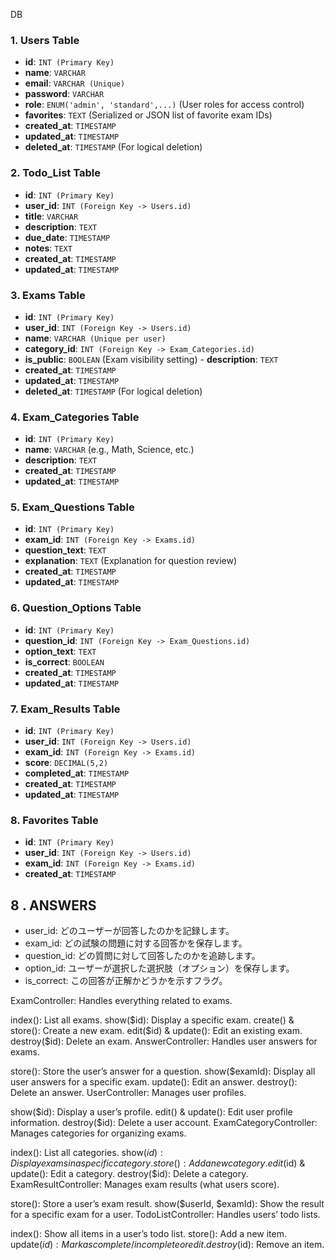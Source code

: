 DB
 ### 1. **Users Table**
   - **id**: `INT (Primary Key)`
   - **name**: `VARCHAR`
   - **email**: `VARCHAR (Unique)`
   - **password**: `VARCHAR`
   - **role**: `ENUM('admin', 'standard',...)` (User roles for access control)
   - **favorites**: `TEXT` (Serialized or JSON list of favorite exam IDs)
   - **created_at**: `TIMESTAMP`
   - **updated_at**: `TIMESTAMP`
   - **deleted_at**: `TIMESTAMP` (For logical deletion)

### 2. **Todo_List Table**
   - **id**: `INT (Primary Key)`
   - **user_id**: `INT (Foreign Key -> Users.id)`
   - **title**: `VARCHAR`
   - **description**: `TEXT`
   - **due_date**: `TIMESTAMP`
   - **notes**: `TEXT`
   - **created_at**: `TIMESTAMP`
   - **updated_at**: `TIMESTAMP`

### 3. **Exams Table**
   - **id**: `INT (Primary Key)`
   - **user_id**: `INT (Foreign Key -> Users.id)`
   - **name**: `VARCHAR (Unique per user)`
   - **category_id**: `INT (Foreign Key -> Exam_Categories.id)`
   - **is_public**: `BOOLEAN` (Exam visibility setting)
    - **description**: `TEXT`
   - **created_at**: `TIMESTAMP`
   - **updated_at**: `TIMESTAMP`
   - **deleted_at**: `TIMESTAMP` (For logical deletion)

### 4. **Exam_Categories Table**
   - **id**: `INT (Primary Key)`
   - **name**: `VARCHAR` (e.g., Math, Science, etc.)
   - **description**: `TEXT`
   - **created_at**: `TIMESTAMP`
   - **updated_at**: `TIMESTAMP`

### 5. **Exam_Questions Table**
   - **id**: `INT (Primary Key)`
   - **exam_id**: `INT (Foreign Key -> Exams.id)`
   - **question_text**: `TEXT`
   - **explanation**: `TEXT` (Explanation for question review)
   - **created_at**: `TIMESTAMP`
   - **updated_at**: `TIMESTAMP`

### 6. **Question_Options Table**
   - **id**: `INT (Primary Key)`
   - **question_id**: `INT (Foreign Key -> Exam_Questions.id)`
   - **option_text**: `TEXT`
   - **is_correct**: `BOOLEAN`
   - **created_at**: `TIMESTAMP`
   - **updated_at**: `TIMESTAMP`

### 7. **Exam_Results Table**
   - **id**: `INT (Primary Key)`
   - **user_id**: `INT (Foreign Key -> Users.id)`
   - **exam_id**: `INT (Foreign Key -> Exams.id)`
   - **score**: `DECIMAL(5,2)`
   - **completed_at**: `TIMESTAMP`
   - **created_at**: `TIMESTAMP`
   - **updated_at**: `TIMESTAMP`

### 8. **Favorites Table**
   - **id**: `INT (Primary Key)`
   - **user_id**: `INT (Foreign Key -> Users.id)`
   - **exam_id**: `INT (Foreign Key -> Exams.id)`
   - **created_at**: `TIMESTAMP`

## 8 . ANSWERS
   - user_id: どのユーザーが回答したのかを記録します。
   - exam_id: どの試験の問題に対する回答かを保存します。
   - question_id: どの質問に対して回答したのかを追跡します。
   - option_id: ユーザーが選択した選択肢（オプション）を保存します。
   - is_correct: この回答が正解かどうかを示すフラグ。



ExamController: Handles everything related to exams.

index(): List all exams.
show($id): Display a specific exam.
create() & store(): Create a new exam.
edit($id) & update(): Edit an existing exam.
destroy($id): Delete an exam.
AnswerController: Handles user answers for exams.

store(): Store the user’s answer for a question.
show($examId): Display all user answers for a specific exam.
update(): Edit an answer.
destroy(): Delete an answer.
UserController: Manages user profiles.

show($id): Display a user’s profile.
edit() & update(): Edit user profile information.
destroy($id): Delete a user account.
ExamCategoryController: Manages categories for organizing exams.

index(): List all categories.
show($id): Display exams in a specific category.
store(): Add a new category.
edit($id) & update(): Edit a category.
destroy($id): Delete a category.
ExamResultController: Manages exam results (what users score).

store(): Store a user’s exam result.
show($userId, $examId): Show the result for a specific exam for a user.
TodoListController: Handles users’ todo lists.

index(): Show all items in a user’s todo list.
store(): Add a new item.
update($id): Mark as complete/incomplete or edit.
destroy($id): Remove an item.